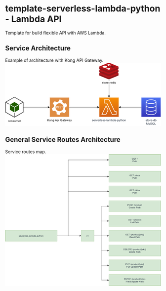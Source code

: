# template-serverless-lambda-python - Lambda API
Template for build flexible API with AWS Lambda.

## Service Architecture
Example of architecture with Kong API Gateway.
![Service-Arch](docs/service-arch.png)

## General Service Routes Architecture
Service routes map.
![Service-Routes](docs/service-routes.png)


